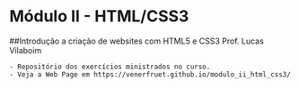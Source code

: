 # Módulo II - HTML/CSS3

##Introdução a criação de websites com HTML5 e CSS3
Prof. Lucas Vilaboim

	- Repositório dos exercícios ministrados no curso.
	- Veja a Web Page em https://venerfruet.github.io/modulo_ii_html_css3/
